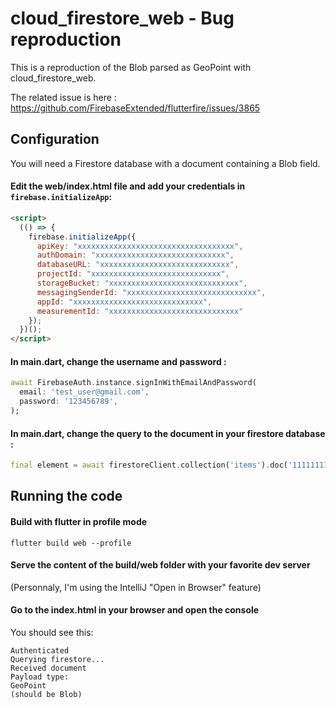 # cloud_firestore_web - Bug reproduction

This is a reproduction of the Blob parsed as GeoPoint with cloud_firestore_web.

The related issue is here : https://github.com/FirebaseExtended/flutterfire/issues/3865

## Configuration

You will need a Firestore database with a document containing a Blob field. 

#### Edit the web/index.html file and add your credentials in `firebase.initializeApp`:
```html
<script>
  (() => {
    firebase.initializeApp({
      apiKey: "xxxxxxxxxxxxxxxxxxxxxxxxxxxxxxxxxxx",
      authDomain: "xxxxxxxxxxxxxxxxxxxxxxxxxxxxx",
      databaseURL: "xxxxxxxxxxxxxxxxxxxxxxxxxxxxx",
      projectId: "xxxxxxxxxxxxxxxxxxxxxxxxxxxxx",
      storageBucket: "xxxxxxxxxxxxxxxxxxxxxxxxxxxxx",
      messagingSenderId: "xxxxxxxxxxxxxxxxxxxxxxxxxxxxx",
      appId: "xxxxxxxxxxxxxxxxxxxxxxxxxxxxx",
      measurementId: "xxxxxxxxxxxxxxxxxxxxxxxxxxxxx"
    });
  })();
</script>
```

#### In main.dart, change the username and password : 
```dart
await FirebaseAuth.instance.signInWithEmailAndPassword(
  email: 'test_user@gmail.com',
  password: '123456789',
);
```

#### In main.dart, change the query to the document in your firestore database : 
```dart
final element = await firestoreClient.collection('items').doc('111111111111').get();
```

## Running the code
#### Build with flutter in profile mode
`flutter build web --profile`

#### Serve the content of the build/web folder with your favorite dev server
(Personnaly, I'm using the IntelliJ "Open in Browser" feature)

#### Go to the index.html in your browser and open the console
You should see this: 
```
Authenticated
Querying firestore...
Received document
Payload type:
GeoPoint
(should be Blob)
```
